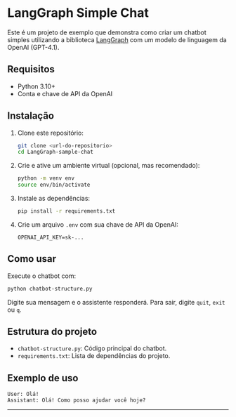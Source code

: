 # LangGraph Simple Chat

Este é um projeto de exemplo que demonstra como criar um chatbot simples utilizando a biblioteca [LangGraph](https://github.com/langchain-ai/langgraph) com um modelo de linguagem da OpenAI (GPT-4.1).

## Requisitos
- Python 3.10+
- Conta e chave de API da OpenAI

## Instalação
1. Clone este repositório:
   ```bash
   git clone <url-do-repositorio>
   cd LangGraph-sample-chat
   ```
2. Crie e ative um ambiente virtual (opcional, mas recomendado):
   ```bash
   python -m venv env
   source env/bin/activate
   ```
3. Instale as dependências:
   ```bash
   pip install -r requirements.txt
   ```
4. Crie um arquivo `.env` com sua chave de API da OpenAI:
   ```env
   OPENAI_API_KEY=sk-...
   ```

## Como usar
Execute o chatbot com:
```bash
python chatbot-structure.py
```
Digite sua mensagem e o assistente responderá. Para sair, digite `quit`, `exit` ou `q`.

## Estrutura do projeto
- `chatbot-structure.py`: Código principal do chatbot.
- `requirements.txt`: Lista de dependências do projeto.

## Exemplo de uso
```
User: Olá!
Assistant: Olá! Como posso ajudar você hoje?
```

---
